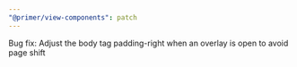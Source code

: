 ```yaml
---
"@primer/view-components": patch
---
```


Bug fix: Adjust the body tag padding-right when an overlay is open to avoid page shift
